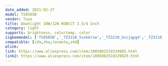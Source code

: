 ```yaml
---
date_added: 2021-02-27
model: TS0505B
vendor: Tuya
title: Downlight 10W/12W RGBCCT 3.5/4 Inch
category: light
supports: brightness, colortemp, color
zigbeemodel: ['TS0505B','_TZ3210_5snkkrxw','_TZ3210_bicjqpg4','_TZ3210_0rn9qhnu']
compatible: [z2m,zha,tasmota,z4d]
mlink: 
link: https://www.aliexpress.com/item/1005002519334985.html
link2: https://www.aliexpress.com/item/1005002510329829.html
---
```

